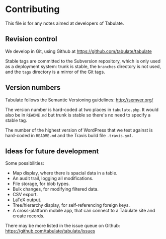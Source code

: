 # Contributing

This file is for any notes aimed at developers of Tabulate.

## Revision control

We develop in Git, using Github at https://github.com/tabulate/tabulate

Stable tags are committed to the Subversion repository, which is only used as a
deployment system: trunk is stable, the `branches` directory is not used, and
the `tags` directory is a mirror of the Git tags.

## Version numbers

Tabulate follows the Semantic Versioning guidelines: http://semver.org/

The version number is hard-coded at two places in `tabulate.php`. It would also
be in `README.md` but trunk is stable so there's no need to specify a stable
tag.

The number of the highest version of WordPress that we test against is
hard-coded in `README.md` and the Travis build file `.travis.yml`.

## Ideas for future development

Some possibilities:

* Map display, where there is spacial data in a table.
* An audit trail, logging all modifications.
* File storage, for blob types.
* Bulk changes, for modifying filtered data.
* CSV export.
* LaTeX output.
* Tree/hierarchy display, for self-referencing foreign keys.
* A cross-platform mobile app, that can connect to a Tabulate site and create
  records.

There may be more listed in the issue queue on Github:
https://github.com/tabulate/tabulate/issues
